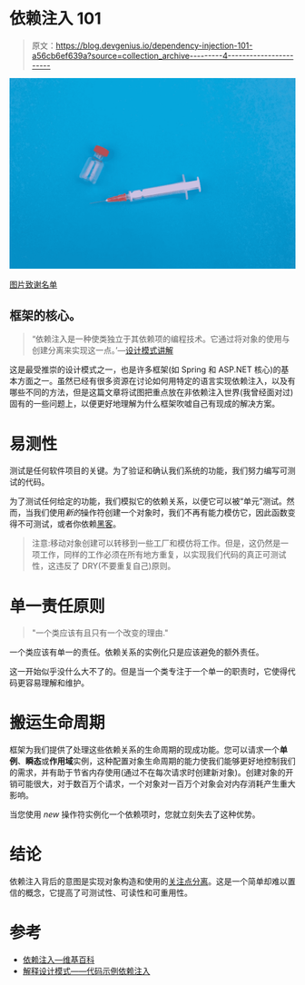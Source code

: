 # 依赖注入 101

> 原文：<https://blog.devgenius.io/dependency-injection-101-a56cb6ef639a?source=collection_archive---------4----------------------->

![](img/dabbd5a52db40eefcbb1a3383072e4f4.png)

[图片致谢名单](https://unsplash.com/@markusspiske)

## 框架的核心。

> “依赖注入是一种使类独立于其依赖项的编程技术。它通过将对象的使用与创建分离来实现这一点。’—[设计模式讲解](https://stackify.com/dependency-injection/)

这是最受推崇的设计模式之一，也是许多框架(如 Spring 和 ASP.NET 核心)的基本方面之一。虽然已经有很多资源在讨论如何用特定的语言实现依赖注入，以及有哪些不同的方法，但是这篇文章将试图把重点放在非依赖注入世界(我曾经面对过)固有的一些问题上，以便更好地理解为什么框架吹嘘自己有现成的解决方案。

# 易测性

测试是任何软件项目的关键。为了验证和确认我们系统的功能，我们努力编写可测试的代码。

为了测试任何给定的功能，我们模拟它的依赖关系，以便它可以被“单元”测试。然而，当我们使用*新的*操作符创建一个对象时，我们不再有能力模仿它，因此函数变得不可测试，或者你依赖[黑客](https://stackoverflow.com/questions/5920153/test-class-with-a-new-call-in-it-with-mockito/5920394#5920394)。

> 注意:移动对象创建可以转移到一些工厂和模仿将工作。但是，这仍然是一项工作，同样的工作必须在所有地方重复，以实现我们代码的真正可测试性，这违反了 DRY(不要重复自己)原则。

# 单一责任原则

> "一个类应该有且只有一个改变的理由."

一个类应该有单一的责任。依赖关系的实例化只是应该避免的额外责任。

这一开始似乎没什么大不了的。但是当一个类专注于一个单一的职责时，它使得代码更容易理解和维护。

# 搬运生命周期

框架为我们提供了处理这些依赖关系的生命周期的现成功能。您可以请求一个**单例**、**瞬态**或**作用域**实例，这种配置对象生命周期的能力使我们能够更好地控制我们的需求，并有助于节省内存使用(通过不在每次请求时创建新对象)。创建对象的开销可能很大，对于数百万个请求，一个对象对一百万个对象会对内存消耗产生重大影响。

当您使用 *new* 操作符实例化一个依赖项时，您就立刻失去了这种优势。

# 结论

依赖注入背后的意图是实现对象构造和使用的[关注点分离](https://en.wikipedia.org/wiki/Separation_of_concerns)。这是一个简单却难以置信的概念，它提高了可测试性、可读性和可重用性。

# 参考

*   [依赖注入—维基百科](https://en.wikipedia.org/wiki/Dependency_injection#Advantages)
*   [解释设计模式——代码示例依赖注入](https://stackify.com/dependency-injection/)